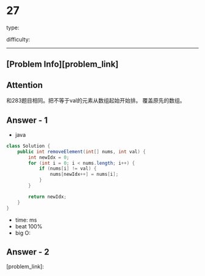 
# 27
type:

difficulty:

---

## [Problem Info][problem_link]

## Attention
和283题目相同。把不等于val的元素从数组起始开始排。
覆盖原先的数组。

## Answer - 1

- java
```java
class Solution {
    public int removeElement(int[] nums, int val) {
        int newIdx = 0;
        for (int i = 0; i < nums.length; i++) {
            if (nums[i] != val) {
                nums[newIdx++] = nums[i];
            }
        }

        return newIdx;
    }
}
```

- time: ms
- beat 100%
- big O:

## Answer - 2

[problem_link]:


